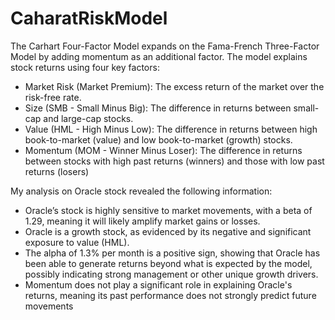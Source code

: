 # CaharatRiskModel

The Carhart Four-Factor Model expands on the Fama-French Three-Factor Model by adding momentum as an additional factor. The model explains stock returns using four key factors:

- Market Risk (Market Premium): The excess return of the market over the risk-free rate.
- Size (SMB - Small Minus Big): The difference in returns between small-cap and large-cap stocks.
- Value (HML - High Minus Low): The difference in returns between high book-to-market (value) and low book-to-market (growth) stocks.
- Momentum (MOM - Winner Minus Loser): The difference in returns between stocks with high past returns (winners) and those with low past returns (losers)

My analysis on Oracle stock revealed the following information:
- Oracle’s stock is highly sensitive to market movements, with a beta of 1.29, meaning it will likely amplify market gains or losses.
- Oracle is a growth stock, as evidenced by its negative and significant exposure to value (HML).
- The alpha of 1.3% per month is a positive sign, showing that Oracle has been able to generate returns beyond what is expected by the model, possibly indicating strong management or other unique growth drivers.
- Momentum does not play a significant role in explaining Oracle's returns, meaning its past performance does not strongly predict future movements
